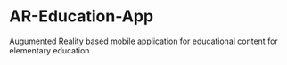 # AR-Education-App
Augumented Reality based mobile application for educational content for elementary education
